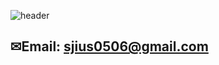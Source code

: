 ![header](https://capsule-render.vercel.app/api?type=soft&color=auto&height=200&section=header&text=Welcome!&fontSize=90)


✉Email: sjius0506@gmail.com
-------------------------
<!--
**Ji-su-Shin/Ji-su-Shin** is a ✨ _special_ ✨ repository because its `README.md` (this file) appears on your GitHub profile.

Here are some ideas to get you started:

- 🔭 I’m currently working on ...
- 🌱 I’m currently learning ...
- 👯 I’m looking to collaborate on ...
- 🤔 I’m looking for help with ...
- 💬 Ask me about ...
- 📫 How to reach me: ...
- 😄 Pronouns: ...
- ⚡ Fun fact: ...
-->
